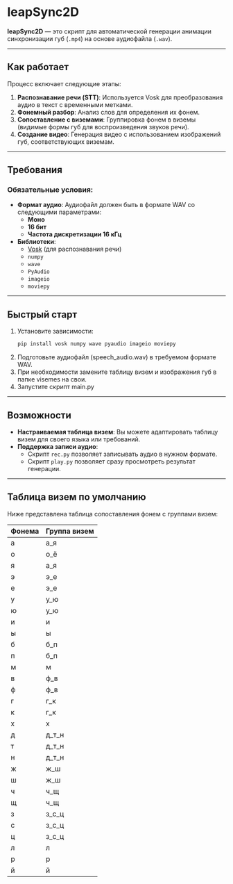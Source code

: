 # leapSync2D

**leapSync2D** — это скрипт для автоматической генерации анимации синхронизации губ (`.mp4`) на основе аудиофайла (`.wav`).

---

## Как работает
Процесс включает следующие этапы:
1. **Распознавание речи (STT)**: Используется Vosk для преобразования аудио в текст с временными метками.
2. **Фонемный разбор**: Анализ слов для определения их фонем.
3. **Сопоставление с виземами**: Группировка фонем в виземы (видимые формы губ для воспроизведения звуков речи).
4. **Создание видео**: Генерация видео с использованием изображений губ, соответствующих виземам.

---

## Требования
### Обязательные условия:
- **Формат аудио**: Аудиофайл должен быть в формате WAV со следующими параметрами:
  - **Моно**
  - **16 бит**
  - **Частота дискретизации 16 кГц**
- **Библиотеки**:
  - [Vosk](https://github.com/alphacep/vosk-api) (для распознавания речи)
  - `numpy`
  - `wave`
  - `PyAudio`
  - `imageio`
  - `moviepy`

---

## Быстрый старт
1. Установите зависимости:
   ```bash
   pip install vosk numpy wave pyaudio imageio moviepy
2. Подготовьте аудиофайл (speech_audio.wav) в требуемом формате WAV.
3. При необходимости замените таблицу визем и изображения губ в папке visemes на свои.
4. Запустите скрипт main.py

---

## Возможности
- **Настраиваемая таблица визем**: Вы можете адаптировать таблицу визем для своего языка или требований.
- **Поддержка записи аудио**:
  - Скрипт `rec.py` позволяет записывать аудио в нужном формате.
  - Скрипт `play.py` позволяет сразу просмотреть результат генерации.

---
## Таблица визем по умолчанию
Ниже представлена таблица сопоставления фонем с группами визем:

| Фонема | Группа визем |
|--------|--------------|
| а      | а_я          |
| о      | о_ё          |
| я      | а_я          |
| э      | э_е          |
| е      | э_е          |
| у      | у_ю          |
| ю      | у_ю          |
| и      | и            |
| ы      | ы            |
| б      | б_п          |
| п      | б_п          |
| м      | м            |
| в      | ф_в          |
| ф      | ф_в          |
| г      | г_к          |
| к      | г_к          |
| х      | х            |
| д      | д_т_н        |
| т      | д_т_н        |
| н      | д_т_н        |
| ж      | ж_ш          |
| ш      | ж_ш          |
| ч      | ч_щ          |
| щ      | ч_щ          |
| з      | з_с_ц        |
| с      | з_с_ц        |
| ц      | з_с_ц        |
| л      | л            |
| р      | р            |
| й      | й            |
